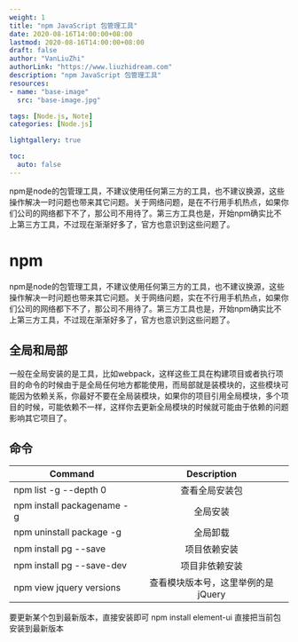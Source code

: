 ```yaml
---
weight: 1
title: "npm JavaScript 包管理工具"
date: 2020-08-16T14:00:00+08:00
lastmod: 2020-08-16T14:00:00+08:00
draft: false
author: "VanLiuZhi"
authorLink: "https://www.liuzhidream.com"
description: "npm JavaScript 包管理工具"
resources:
- name: "base-image"
  src: "base-image.jpg"

tags: [Node.js, Note]
categories: [Node.js]

lightgallery: true

toc:
  auto: false
---
```


npm是node的包管理工具，不建议使用任何第三方的工具，也不建议换源，这些操作解决一时问题也带来其它问题。关于网络问题，是在不行用手机热点，如果你们公司的网络都下不了，那公司不用待了。第三方工具也是，开始npm确实比不上第三方工具，不过现在渐渐好多了，官方也意识到这些问题了。

<!-- more -->

# npm

npm是node的包管理工具，不建议使用任何第三方的工具，也不建议换源，这些操作解决一时问题也带来其它问题。关于网络问题，实在不行用手机热点，如果你们公司的网络都下不了，那公司不用待了。第三方工具也是，开始npm确实比不上第三方工具，不过现在渐渐好多了，官方也意识到这些问题了。

## 全局和局部

一般在全局安装的是工具，比如webpack，这样这些工具在构建项目或者执行项目的命令的时候由于是全局任何地方都能使用，而局部就是装模块的，这些模块可能因为依赖关系，你最好不要在全局装模块，如果你的项目引用全局模块，多个项目的时候，可能依赖不一样，这样你去更新全局模块的时候就可能由于依赖的问题影响其它项目了。

## 命令

| Command         	            |  Description                     
| ----------------------------- |:-------------------------------: 
| npm list -g --depth 0		    | 查看全局安装包 
| npm install packagename -g    | 全局安装
| npm uninstall package -g      | 全局卸载
| npm install pg --save         | 项目依赖安装
| npm install pg --save-dev     | 项目非依赖安装
| npm view jquery versions      | 查看模块版本号，这里举例的是jQuery

要更新某个包到最新版本，直接安装即可 npm install element-ui 直接把当前包安装到最新版本

